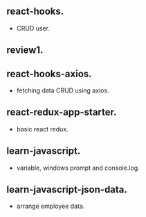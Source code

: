 ## react-hooks.
* CRUD user.

## review1.

## react-hooks-axios.
* fetching data CRUD using axios.

## react-redux-app-starter.
* basic react redux.

## learn-javascript.
* variable, windows prompt and console.log.

## learn-javascript-json-data.
* arrange employee data.